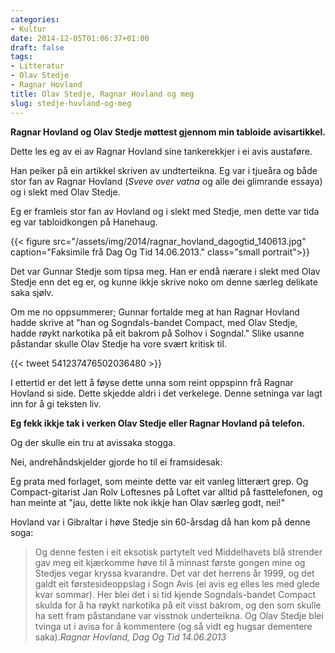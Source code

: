 ```yaml
---
categories:
- Kultur
date: 2014-12-05T01:06:37+01:00
draft: false
tags:
- Litteratur
- Olav Stedje
- Ragnar Hovland
title: Olav Stedje, Ragnar Hovland og meg
slug: stedje-hovland-og-meg
---
```


**Ragnar Hovland og Olav Stedje møttest gjennom min tabloide avisartikkel.**

Dette les eg av ei av Ragnar Hovland sine tankerekkjer i ei avis austaføre. 

<!--more-->

Han peiker på ein artikkel skriven av undterteikna. Eg var i tjueåra og både stor fan av Ragnar Hovland (*Sveve over vatna* og alle dei glimrande essaya) og i slekt med Olav Stedje.

Eg er framleis stor fan av Hovland og i slekt med Stedje, men dette var tida eg var tabloidkongen på Hanehaug.


{{< figure src="/assets/img/2014/ragnar_hovland_dagogtid_140613.jpg" caption="Faksimile frå Dag Og Tid 14.06.2013." class="small portrait">}}

Det var Gunnar Stedje som tipsa meg. Han er endå nærare i slekt med Olav Stedje enn det eg er, og kunne ikkje skrive noko om denne særleg delikate saka sjølv. 

Om me no oppsummerer; Gunnar fortalde meg at han Ragnar Hovland hadde skrive at "han og Sogndals-bandet Compact, med Olav Stedje, hadde røykt narkotika på eit bakrom på Solhov i Sogndal." Slike usanne påstandar skulle Olav Stedje ha vore svært kritisk til.

{{< tweet 541237476502036480 >}}

I ettertid er det lett å føyse dette unna som reint oppspinn frå Ragnar Hovland si side. Dette skjedde aldri i det verkelege. Denne setninga var lagt inn for å gi teksten liv.

**Eg fekk ikkje tak i verken Olav Stedje eller Ragnar Hovland på telefon.**

Og der skulle ein tru at avissaka stogga. 

Nei, andrehåndskjelder gjorde ho til ei framsidesak: 

Eg prata med forlaget, som meinte dette var eit vanleg litterært grep. Og Compact-gitarist Jan Rolv Loftesnes på Loftet var alltid på fasttelefonen, og han meinte at "jau, dette likte nok ikkje han  Olav særleg godt, nei!"

Hovland var i Gibraltar i høve Stedje sin 60-årsdag då han kom på denne soga:

> Og denne festen i eit eksotisk partytelt ved Middelhavets blå strender gav meg eit kjærkomme høve til å minnast første gongen mine og Stedjes vegar kryssa kvarandre. Det var det herrens år 1999, og det galdt eit førstesideoppslag i Sogn Avis (ei avis eg elles les med glede kvar sommar). Her blei det i si tid kjende Sogndals-bandet Compact skulda for å ha røykt narkotika på eit visst bakrom, og den som skulle ha sett fram påstandane var visstnok underteikna. Og Olav Stedje blei tvinga ut i avisa for å kommentere (og så vidt eg hugsar dementere saka).<cite>Ragnar Hovland, *Dag Og Tid* 14.06.2013</cite> 

